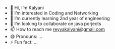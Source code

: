 - 👋 Hi, I’m Kalyani
- 👀 I’m interested in Coding and Networking
- 🌱 I’m currently learning 2nd year of engineering 
- 💞️ I’m looking to collaborate on java porjects
- 📫 How to reach me reyyakalyani@gmail.com
- 😄 Pronouns: ...
- ⚡ Fun fact: ...

<!---
Kallu2005/Kallu2005 is a ✨ special ✨ repository because its `README.md` (this file) appears on your GitHub profile.
You can click the Preview link to take a look at your changes.
--->
